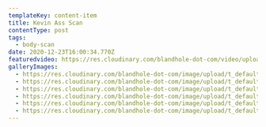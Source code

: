 ```yaml
---
templateKey: content-item
title: Kevin Ass Scan
contentType: post
tags:
  - body-scan
date: 2020-12-23T16:00:34.770Z
featuredvideo: https://res.cloudinary.com/blandhole-dot-com/video/upload/ac_none,br_2500k,c_scale,h_720/v1608738879/kevin_ass_scan_hfrebe.mp4
galleryImages:
  - https://res.cloudinary.com/blandhole-dot-com/image/upload/t_default%20image/v1608739073/Kevin_Ass_Scan_00001_wfuuos.jpg
  - https://res.cloudinary.com/blandhole-dot-com/image/upload/t_default%20image/v1608739073/Kevin_Ass_Scan_00002_piuj9l.jpg
  - https://res.cloudinary.com/blandhole-dot-com/image/upload/t_default%20image/v1608739073/Kevin_Ass_Scan_00003_f4ygrz.jpg
  - https://res.cloudinary.com/blandhole-dot-com/image/upload/t_default%20image/v1608739073/Kevin_Ass_Scan_00004_qf3o11.jpg
  - https://res.cloudinary.com/blandhole-dot-com/image/upload/t_default%20image/v1608739074/Kevin_Ass_Scan_00005_gcf7pg.jpg
  - https://res.cloudinary.com/blandhole-dot-com/image/upload/t_default%20image/v1608739074/Kevin_Ass_Scan_00006_e1qfss.jpg
---
```


